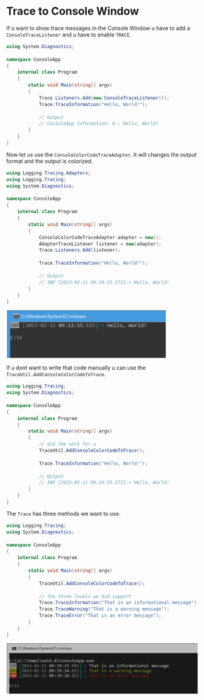 # Trace to Console Window

If u want to show trace messages in the Console Window u have to add a `ConsoleTraceListener` and u have to enable `TRACE`.

```csharp
using System.Diagnostics;

namespace ConsoleApp
{
    internal class Program
    {
        static void Main(string[] args)
        {
            Trace.Listeners.Add(new ConsoleTraceListener());
            Trace.TraceInformation("Hello, World!");

            // Output
            // ConsoleApp Information: 0 : Hello, World!
        }
    }
}
```

Now let us use the `ConsoleColorCodeTraceAdapter`. It will changes the output format and the output is colorized.

```csharp
using Logging.Tracing.Adapters;
using Logging.Tracing;
using System.Diagnostics;

namespace ConsoleApp
{
    internal class Program
    {
        static void Main(string[] args)
        {
            ConsoleColorCodeTraceAdapter adapter = new();
            AdapterTraceListener listener = new(adapter);
            Trace.Listeners.Add(listener);

            Trace.TraceInformation("Hello, World!");

            // Output
            // INF [2023-02-11 09:19:15.372]:> Hello, World!
        }
    }
}
```

![Console Output](./Images/trace-to-console.png)

If u dont want to write that code manually u can use the `TraceUtil.AddConsoleColorCodeToTrace`.

```csharp
using Logging.Tracing;
using System.Diagnostics;

namespace ConsoleApp
{
    internal class Program
    {
        static void Main(string[] args)
        {
            // did the work for u
            TraceUtil.AddConsoleColorCodeToTrace();

            Trace.TraceInformation("Hello, World!");

            // Output
            // INF [2023-02-11 09:19:15.372]:> Hello, World!
        }
    }
}
```

The ``Trace`` has three methods we want to use.

```csharp
using Logging.Tracing;
using System.Diagnostics;

namespace ConsoleApp
{
    internal class Program
    {
        static void Main(string[] args)
        {
            TraceUtil.AddConsoleColorCodeToTrace();

            // the three levels we did support
            Trace.TraceInformation("That is an informational message");
            Trace.TraceWarning("That is a warning message");
            Trace.TraceError("That is an error message");
        }
    }
}
```

![Console Output](./Images/trace-messages.png)
